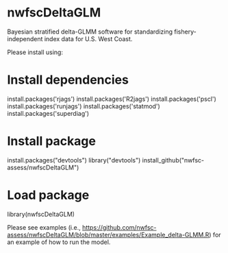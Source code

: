 nwfscDeltaGLM
=============

Bayesian stratified delta-GLMM software for standardizing fishery-independent index data for U.S. West Coast.

Please install using:

# Install dependencies
install.packages('rjags')
install.packages('R2jags')
install.packages('pscl')
install.packages('runjags')
install.packages('statmod')
install.packages('superdiag')

# Install package
install.packages("devtools")
library("devtools")
install_github("nwfsc-assess/nwfscDeltaGLM")
  
# Load package
library(nwfscDeltaGLM)


Please see examples (i.e., https://github.com/nwfsc-assess/nwfscDeltaGLM/blob/master/examples/Example_delta-GLMM.R) for an example of how to run the model.
